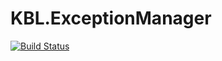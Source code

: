 # KBL.ExceptionManager

[![Build Status](https://travis-ci.org/KBL-Framework/KBL.ExceptionManager.svg?branch=master)](https://travis-ci.org/KBL-Framework/KBL.ExceptionManager)
